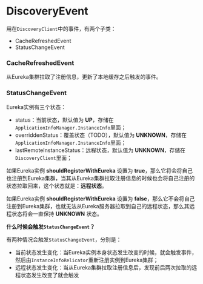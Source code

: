# DiscoveryEvent

用在`DiscoveryClient`中的事件，有两个子类：

- CacheRefreshedEvent
- StatusChangeEvent

### CacheRefreshedEvent

从Eureka集群拉取了注册信息，更新了本地缓存之后触发的事件。

### StatusChangeEvent

Eureka实例有三个状态：

- status：当前状态，默认值为 **UP**，存储在`ApplicationInfoManager.InstanceInfo`里面；
- overriddenStatus：覆盖状态（TODO），默认值为 **UNKNOWN**，存储在`ApplicationInfoManager.InstanceInfo`里面；
- lastRemoteInstanceStatus：远程状态，默认值为 **UNKNOWN**，存储在`DiscoveryClient`里面；

如果Eureka实例 **shouldRegisterWithEureka** 设置为 **true**，那么它将会将自己也注册到Eureka集群，当其从Eureka集群拉取注册信息的时候也会将自己注册的状态拉取回来，这个状态就是：**远程状态**。

如果Eureka实例 **shouldRegisterWithEureka** 设置为 **false**，那么它不会将自己注册到Eureka集群，也就无法从Eureka服务器拉取到自己的远程状态，那么其远程状态将会一直保持 **UNKNOWN** 状态。

**什么时候会触发`StatusChangeEvent`？**

有两种情况会触发`StatusChangeEvent`，分别是：

- 当前状态发生变化：当Eureka实例本身状态发生改变的时候，就会触发事件，然后由`InstanceInfoRelicator`重新注册实例到Eureka集群；
- 远程状态发生变化：当从Eureka集群拉取注册信息后，发现前后两次拉取的远程状态发生改变了就会触发